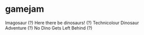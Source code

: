 gamejam
=======

Imagosaur (?)
Here there be dinosaurs! (?)
Technicolour Dinosaur Adventure (?)
No Dino Gets Left Behind (?)
